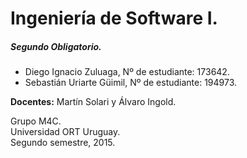 # Ingeniería de Software I.

##### Segundo Obligatorio.

- Diego Ignacio Zuluaga, Nº de estudiante: 173642.
- Sebastián Uriarte Güimil, Nº de estudiante: 194973.

**Docentes:** Martín Solari y Álvaro Ingold.

Grupo M4C.<br/>
Universidad ORT Uruguay.<br/>
Segundo semestre, 2015.

